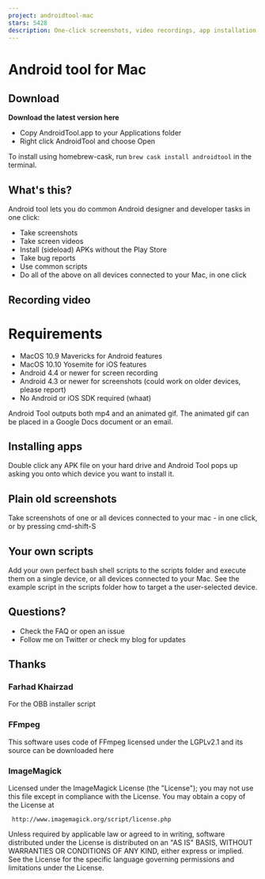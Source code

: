 ```yaml
---
project: androidtool-mac
stars: 5428
description: One-click screenshots, video recordings, app installation for iOS and Android
---
```


Android tool for Mac
====================

Download
--------

**Download the latest version here**

-   Copy AndroidTool.app to your Applications folder
-   Right click AndroidTool and choose Open

To install using homebrew-cask, run `brew cask install androidtool` in the terminal.

What's this?
------------

Android tool lets you do common Android designer and developer tasks in one click:

-   Take screenshots
-   Take screen videos
-   Install (sideload) APKs without the Play Store
-   Take bug reports
-   Use common scripts
-   Do all of the above on all devices connected to your Mac, in one click

Recording video
---------------

Requirements
============

-   MacOS 10.9 Mavericks for Android features
-   MacOS 10.10 Yosemite for iOS features
-   Android 4.4 or newer for screen recording
-   Android 4.3 or newer for screenshots (could work on older devices, please report)
-   No Android or iOS SDK required (whaat)

Android Tool outputs both mp4 and an animated gif. The animated gif can be placed in a Google Docs document or an email.

Installing apps
---------------

Double click any APK file on your hard drive and Android Tool pops up asking you onto which device you want to install it.

Plain old screenshots
---------------------

Take screenshots of one or all devices connected to your mac - in one click, or by pressing cmd-shift-S

Your own scripts
----------------

Add your own perfect bash shell scripts to the scripts folder and execute them on a single device, or all devices connected to your Mac. See the example script in the scripts folder how to target a the user-selected device.

Questions?
----------

-   Check the FAQ or open an issue
-   Follow me on Twitter or check my blog for updates

Thanks
------

### Farhad Khairzad

For the OBB installer script

### FFmpeg

This software uses code of FFmpeg licensed under the LGPLv2.1 and its source can be downloaded here

### ImageMagick

Licensed under the ImageMagick License (the "License"); you may not use this file except in compliance with the License. You may obtain a copy of the License at

```
 http://www.imagemagick.org/script/license.php
```

Unless required by applicable law or agreed to in writing, software distributed under the License is distributed on an "AS IS" BASIS, WITHOUT WARRANTIES OR CONDITIONS OF ANY KIND, either express or implied. See the License for the specific language governing permissions and limitations under the License.
